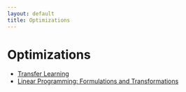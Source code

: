 ```yaml
---
layout: default
title: Optimizations
---
```


# Optimizations

- [Transfer Learning](transfer_learning.md)
- [Linear Programming: Formulations and Transformations](lp_formations_transformations.md)